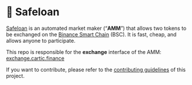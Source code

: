 # 🥞 Safeloan 

[Safeloan](https://safeloan.io/) is an automated market maker (“**AMM**”) that allows two tokens to be exchanged on the [Binance Smart Chain](https://www.binance.org/en/smartChain) (BSC). It is fast, cheap, and allows anyone to participate.

This repo is responsible for the **exchange** interface of the AMM: [exchange.cartic.finance](https://exchange.cartic.finance/)

If you want to contribute, please refer to the [contributing guidelines](./CONTRIBUTING.md) of this project.
